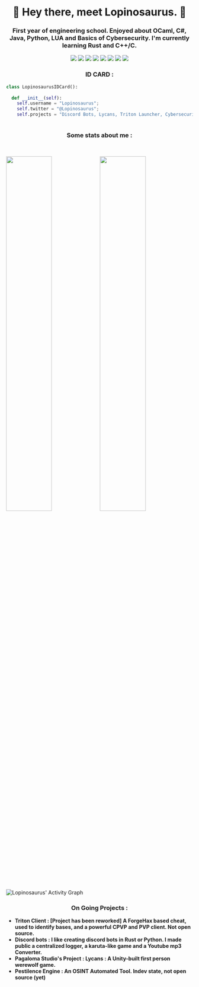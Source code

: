 <h1 align="center">
  <b>👋 Hey there, meet Lopinosaurus. 👋</b>
</h1>

<h3 align="center">
 <b> First year of engineering school. Enjoyed about OCaml, C#, Java, Python, LUA and Basics of Cybersecurity. I'm currently learning Rust and C++/C. </b>
</h3>

<p>
<div align="center">
  <img src="https://img.shields.io/badge/c%23-%23239120.svg?style=for-the-badge&logo=c-sharp&logoColor=white">
  <img src="https://img.shields.io/badge/lua-%232C2D72.svg?style=for-the-badge&logo=lua&logoColor=white">
  <img src="https://img.shields.io/badge/python-3670A0?style=for-the-badge&logo=python&logoColor=ffdd54">
  <img src="https://img.shields.io/badge/Java-ED8B00?style=for-the-badge&logo=java&logoColor=white">
  <img src="https://staging.shields.io/badge/OCaml-white?style=for-the-badge&?logoWidth=70&logo=ocaml">
  <img src="https://img.shields.io/badge/C%2B%2B-00599C?style=for-the-badge&logo=c%2B%2B&logoColor=white">
  <img src="https://img.shields.io/badge/Kali-268BEE?style=for-the-badge&logo=kalilinux&logoColor=white">
  <img src="https://dcbadge.vercel.app/api/shield/429991199865307138" />
  
</div>
</p>

<h3 align="center">
<b> ID CARD : </b>
</h3>

```python
class LopinosaurusIDCard():
    
  def __init__(self):
    self.username = "Lopinosaurus";
    self.twitter = "@Lopinosaurus";
    self.projects = "Discord Bots, Lycans, Triton Launcher, Cybersecurity tools and random stuff"
  
```
<h3 align="center">
<b> Some stats about me : </b>
</h3>

<br/>
<p align="left">
    <img width="49.5%" src="https://github-readme-stats.vercel.app/api?username=Lopinosaurus&show_icons=true&theme=ayu-mirage&hide_border=true" />
    <img width="49.5%" src="https://github-readme-streak-stats.herokuapp.com/?user=Lopinosaurus&theme=ayu-mirage&hide_border=true" />
  </a>
</p>
<br>


![Lopinosaurus' Activity Graph](https://activity-graph.herokuapp.com/graph?username=Lopinosaurus&custom_title=Lopinosaurus'%20Contribution%20Graph&theme=dark&bg_color=282828&hide_border=true&line=d1a01f&point=c58545)

<h3 align="center">
<b> On Going Projects : </b>
</h3>


- **Triton Client : [Project has been reworked] A ForgeHax based cheat, used to identify bases, and a powerful CPVP and PVP client. Not open source.**
- **Discord bots : I like creating discord bots in Rust or Python. I made public a centralized logger, a karuta-like game and a Youtube mp3 Converter.**
- **Pagaloma Studio's Project : Lycans : A Unity-built first person werewolf game.**
- **Pestilence Engine : An OSINT Automated Tool. Indev state, not open source (yet)**
